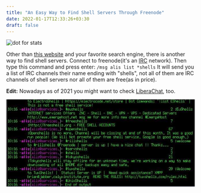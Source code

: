 ```yaml
---
title: "An Easy Way to Find Shell Servers Through Freenode"
date: 2022-01-17T12:33:26+03:30
draft: false 
---
```


![dot for stats](https://farooqkz.de1.hashbang.sh/dot.png)

Other than [this website](http://shells.red-pill.eu/) and your favorite search engine, there is another way to find shell servers. Connect to freenode(it's an [IRC](https://en.wikipedia.org/wiki/IRC) network). Then type this command and press enter: `/msg alis list *shells` It will send you a list of IRC channels their name ending with "shells", not all of them are IRC channels of shell servers nor all of them are free(as in price).

**Edit:** Nowadays as of 2021 you might want to check [LiberaChat](https://libera.chat), too.

![Finding shell servers using freenode image](/finding-shell-servers-using-freenode.jpg)
